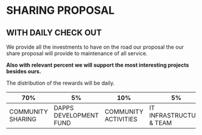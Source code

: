 # SHARING PROPOSAL
## WITH DAILY CHECK OUT


We provide all the investments to have on the road our proposal the our share proposal will provide to maintenance of all service.

**Also with relevant percent we will support the most interesting projects besides ours.**

The distribution of the rewards will be daily.


 70% | 5% | 10% | 5% 
------------ | ------------- | ------------ | -------------
COMMUNITY SHARING | DAPPS DEVELOPMENT FUND | COMMUNITY ACTIVITIES | IT INFRASTRUCTURE & TEAM 
